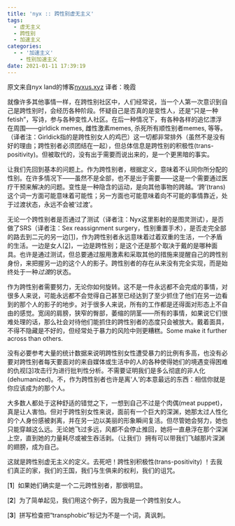 ```yaml
---
title: 'nyx :: 跨性别虚无主义'
tags:
  - 虚无主义
  - 跨性别
  - 加速主义
categories:
  - - '加速主义'
    - 性别加速主义
date: 2021-01-11 17:39:19
---
```


原文来自nyx land的博客[nyxus.xyz](https://nyxus.xyz/posts/trans-nihilism/) 译者：晚霞

就像许多其他事情一样，在跨性别社区中，人们经常说，当一个人第一次意识到自己是跨性别时，会经历各种阶段。怀疑自己是否真的是变性人，还是“只是一种fetish”，写诗，参与各种变性人社区。在后一种情况下，有各种各样的追忆漂浮在周围——girldick memes, 雌性激素memes, 杀死所有顺性别者memes, 等等。（译者注：Girldick指的是跨性别女人的鸡巴）这一切都非常排外（虽然不是没有好的理由；跨性别者必须团结在一起），但总体信息是跨性别的积极性(trans-positivity)。但被取代的，没有出于需要而说出来的，是一个更黑暗的事实。

让我们先回到基本的问题上。作为跨性别者，根据定义，意味着不认同你所分配的性别。在许多情况下——虽然不是全部，也不是出于需要——这是一个需要通过医疗干预来解决的问题。变性是一种隐含的运动，是向其他事物的跨越。‘跨’(trans) 这个词一方面可能意味着可能性；另一方面也可能意味着向不可能的事情靠近，处于过渡状态，永远不会被‘过渡’。

无论一个跨性别者是否通过了测试（译者注：Nyx这里影射的是图灵测试），是否做了SRS（译者注：Sex reassignment surgery，性别重置手术），是否走完全部的路去到二元的另一边[\[1\]](#ref1)，作为跨性别者永远意味着过着双重的生活，一个矛盾的生活。一边是女人[\[2\]](#ref2)，一边是跨性别；是这个还是那个取决于戴的是哪种面具。也许是通过测试，但总要通过服用激素和采取其他的措施来提醒自己的跨性别身份，来把握另一边的这个人的影子。跨性别者的存在从来没有完全实现，而是始终处于一种*过渡*的状态。

作为跨性别者需要努力，无论你如何旋转。这不是一件永远都不会完成的事情，对很多人来说，可能永远都不会觉得自己甚至已经达到了至少抓住了他们在另一边看到的那个人的影子的地步。对于很多人来说，所有的工作都是还得面对形态上不自由的感觉。宽阔的肩膀，狭窄的臀部，萎缩的阴茎——所有的事情，如果说它们很难处理的话，那么社会对待他们能抓住的跨性别者的态度只会被放大。戴着面具，不得不隐藏是不好的，但经常处于暴力的风险中则更糟糕。Some make it further across than others.

没有必要参考大量的统计数据来说明跨性别女性遭受暴力的比例有多高，也没有必要对跨性别者每天要面对的来自媒体或生活中的人的各种使得她们的境遇变得困难的仇视[\[3\]](#ref3)攻击行为进行批判性分析。不需要证明我们是多么彻底的非人化(dehumanized)。不，作为跨性别者也许是离‘人’的本意最远的东西：相信你就是你应该成为的那个人。

大多数人都处于这种舒适的错觉之下，一想到自己不过是个肉偶(meat puppet)，真是让人害怕。但对于跨性别女性来说，面前有一个巨大的深渊，她那太过人性化的个人身份感被剥离，并在另一边以美丽的形象瞬间复活。但尽管她会努力，她也只能穿越这么远。无论她飞过多远，风都不会停止推回，她将一直悬浮在那个深渊上空，直到她的力量耗尽或被生吞活剥。（让我们）拥有可以带我们飞越那片深渊的翅膀，成为自己。

这就是跨性别虚无主义的定义。去死吧！跨性别积极性(trans-positivity) ！去我们真正的家，我们的王国，我们与生俱来的权利，我们的诅咒。

\[**1**\]  如果她们确实是一个二元跨性别者，那很明显。

\[**2**\]  为了简单起见，我们用这个例子，因为我是一个跨性别女人。

\[**3**\]  拼写检查把“transphobic”标记为不是一个词，真讽刺。